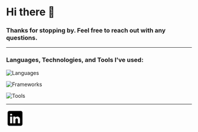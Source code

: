 # Hi there 👋

### Thanks for stopping by. Feel free to reach out with any questions.

---

### Languages, Technologies, and Tools I've used:
![Languages](https://go-skill-icons.vercel.app/api/icons?i=python,java,kotlin,swift,javascript&perline=5)

![Frameworks](https://go-skill-icons.vercel.app/api/icons?i=pytest,playwright,jetpackcompose,firebase,android&perline=6)  

![Tools](https://go-skill-icons.vercel.app/api/icons?i=bash,linux,git,docker,aws,kubernetes,gradle,github,gitlab,bitbucket&perline=5)

---

<a href="https://www.linkedin.com/in/joshludahl/" target="blank">
    <img alt="LinkedIn" title="LinkedIn" height="48" width="48" src="https://github.com/JoshLudahl/JoshLudahl/blob/main/icons8-linkedin-50.png"></a>
    
